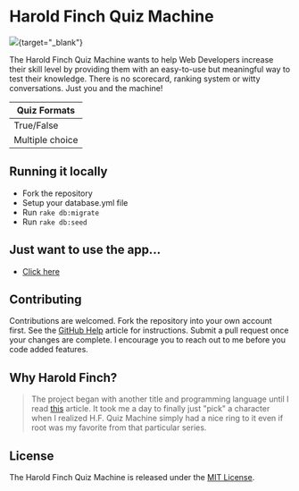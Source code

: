 # Harold Finch Quiz Machine

![](https://github.com/OTR500miles2go/hf_quiz_machine/blob/master/app/assets/images/app-screenshot.png){target="_blank"}

The Harold Finch Quiz Machine wants to help Web Developers increase their skill level by providing them with an easy-to-use but meaningful way to test their knowledge.  There is no scorecard, ranking system or witty conversations.  Just you and the machine!   

|Quiz Formats|
|---------------|
|True/False|
|Multiple choice|

## Running it locally

- Fork the repository
- Setup your database.yml file
- Run `rake db:migrate`
- Run `rake db:seed`

## Just want to use the app...
* [Click here](https://fierce-spire-88994.herokuapp.com)

## Contributing 
Contributions are welcomed.  Fork the repository into your own account first. See the [GitHub Help](https://help.github.com/articles/fork-a-repo/) article for instructions.  Submit a pull request once your changes are complete.  I encourage you to reach out to me before you code added features.
  
## Why Harold Finch?
>The project began with another title and programming language until I read [this](https://stackoverflow.blog/2017/03/28/realistic-developer-fiction/) article.  It took me a day to finally just "pick" a character when I realized H.F. Quiz Machine simply had a nice ring to it even if root was my favorite from that particular series.

## License
The Harold Finch Quiz Machine is released under the [MIT License](MIT-LICENSE).

